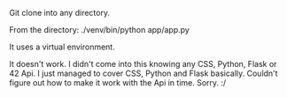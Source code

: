 Git clone into any directory.

From the directory:
./venv/bin/python app/app.py

It uses a virtual environment.

It doesn't work. I didn't come into this knowing any CSS, Python, Flask or 42 Api. I just managed to cover CSS, Python and Flask basically. Couldn't figure out how to make it work with the Api in time. Sorry. :/

